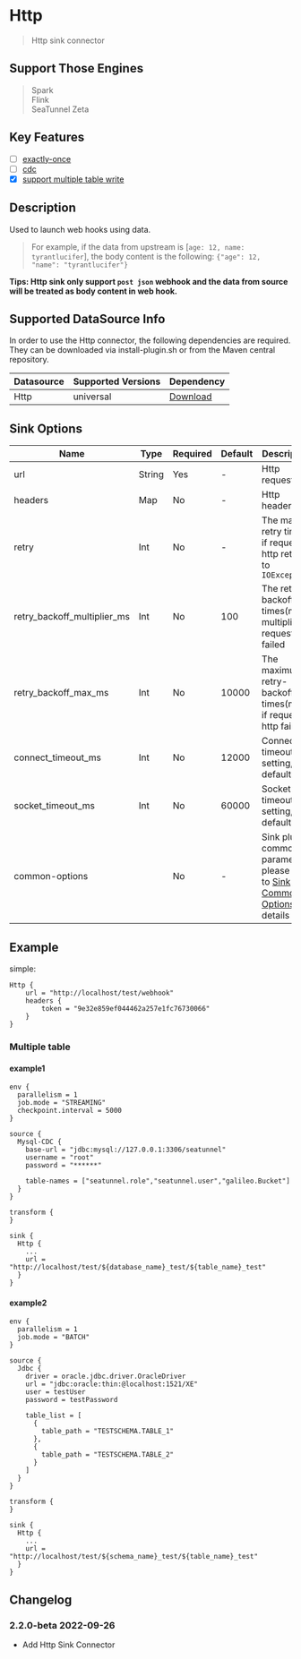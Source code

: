 # Http

> Http sink connector

## Support Those Engines

> Spark<br/>
> Flink<br/>
> SeaTunnel Zeta<br/>

## Key Features

- [ ] [exactly-once](../../concept/connector-v2-features.md)
- [ ] [cdc](../../concept/connector-v2-features.md)
- [x] [support multiple table write](../../concept/connector-v2-features.md)

## Description

Used to launch web hooks using data.

> For example, if the data from upstream is [`age: 12, name: tyrantlucifer`], the body content is the following: `{"age": 12, "name": "tyrantlucifer"}`

**Tips: Http sink only support `post json` webhook and the data from source will be treated as body content in web hook.**

## Supported DataSource Info

In order to use the Http connector, the following dependencies are required.
They can be downloaded via install-plugin.sh or from the Maven central repository.

| Datasource | Supported Versions |                                                 Dependency                                                 |
|------------|--------------------|------------------------------------------------------------------------------------------------------------|
| Http       | universal          | [Download](https://mvnrepository.com/artifact/org.apache.seatunnel/seatunnel-connectors-v2/connector-http) |

## Sink Options

|            Name             |  Type  | Required | Default |                                               Description                                                |
|-----------------------------|--------|----------|---------|----------------------------------------------------------------------------------------------------------|
| url                         | String | Yes      | -       | Http request url                                                                                         |
| headers                     | Map    | No       | -       | Http headers                                                                                             |
| retry                       | Int    | No       | -       | The max retry times if request http return to `IOException`                                              |
| retry_backoff_multiplier_ms | Int    | No       | 100     | The retry-backoff times(millis) multiplier if request http failed                                        |
| retry_backoff_max_ms        | Int    | No       | 10000   | The maximum retry-backoff times(millis) if request http failed                                           |
| connect_timeout_ms          | Int    | No       | 12000   | Connection timeout setting, default 12s.                                                                 |
| socket_timeout_ms           | Int    | No       | 60000   | Socket timeout setting, default 60s.                                                                     |
| common-options              |        | No       | -       | Sink plugin common parameters, please refer to [Sink Common Options](../sink-common-options) for details |

## Example

simple:

```hocon
Http {
    url = "http://localhost/test/webhook"
    headers {
        token = "9e32e859ef044462a257e1fc76730066"
    }
}
```

### Multiple table

#### example1

```hocon
env {
  parallelism = 1
  job.mode = "STREAMING"
  checkpoint.interval = 5000
}

source {
  Mysql-CDC {
    base-url = "jdbc:mysql://127.0.0.1:3306/seatunnel"
    username = "root"
    password = "******"
    
    table-names = ["seatunnel.role","seatunnel.user","galileo.Bucket"]
  }
}

transform {
}

sink {
  Http {
    ...
    url = "http://localhost/test/${database_name}_test/${table_name}_test"
  }
}
```

#### example2

```hocon
env {
  parallelism = 1
  job.mode = "BATCH"
}

source {
  Jdbc {
    driver = oracle.jdbc.driver.OracleDriver
    url = "jdbc:oracle:thin:@localhost:1521/XE"
    user = testUser
    password = testPassword

    table_list = [
      {
        table_path = "TESTSCHEMA.TABLE_1"
      },
      {
        table_path = "TESTSCHEMA.TABLE_2"
      }
    ]
  }
}

transform {
}

sink {
  Http {
    ...
    url = "http://localhost/test/${schema_name}_test/${table_name}_test"
  }
}
```

## Changelog

### 2.2.0-beta 2022-09-26

- Add Http Sink Connector

